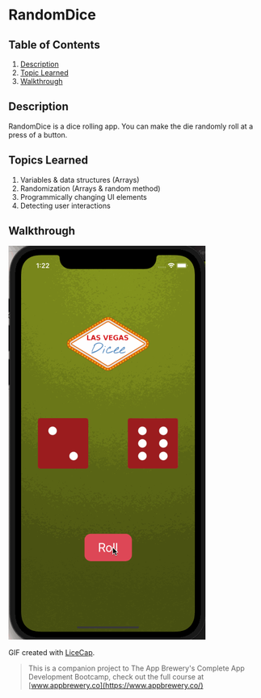 # RandomDice

## Table of Contents
1. [Description](#Description)
2. [Topic Learned](#Topics-Learned)
3. [Walkthrough](#Walkthrough)

## Description
RandomDice is a dice rolling app. You can make the die randomly roll at a press of a button.

## Topics Learned
1. Variables & data structures (Arrays)
2. Randomization (Arrays & random method)
3. Programmically changing UI elements
4. Detecting user interactions

## Walkthrough

![](Documentation/Dicee.gif) 

GIF created with [LiceCap](http://www.cockos.com/licecap/).

>This is a companion project to The App Brewery's Complete App Development Bootcamp, check out the full course at [www.appbrewery.co](https://www.appbrewery.co/)
